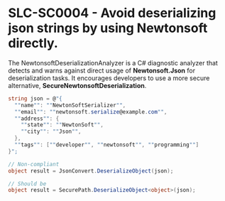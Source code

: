 # SLC-SC0004 - Avoid deserializing json strings by using Newtonsoft directly.

The NewtonsoftDeserializationAnalyzer is a C# diagnostic analyzer that detects and warns against direct usage of **Newtonsoft.Json** for deserialization tasks. 
It encourages developers to use a more secure alternative, **SecureNewtonsoftDeserialization**.

````csharp
string json = @"{
  ""name"": ""NewtonSoftSerializer"",
  ""email"": ""newtonsoft.serialize@example.com"",
  ""address"": {
    ""state"": ""NewtonSoft"",
    ""city"": ""Json"",
  },
  ""tags"": [""developer"", ""newtonsoft"", ""programming""]
}";

// Non-compliant
object result = JsonConvert.DeserializeObject(json);

// Should be
object result = SecurePath.DeserializeObject<object>(json);
````
